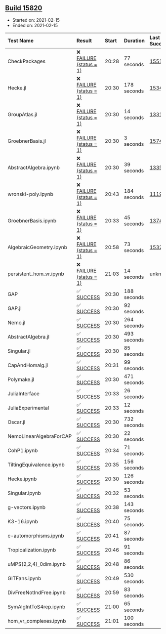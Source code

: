 ## [Build 15820](https://oscarci.mathematik.uni-kl.de/job/oscar/15820/)

* Started on: 2021-02-15
* Ended on: 2021-02-15

| Test Name    | Result | Start | Duration | Last Success | First Failure |
|:-------------|:-------|:------|:---------|:-------------|:--------------|
| CheckPackages | ❌ [FAILURE (status = 1)](https://oscarci.mathematik.uni-kl.de/job/oscar/15820/artifact/logs/build-15820/CheckPackages.log) | 20:28 | 77 seconds | [15514](https://oscarci.mathematik.uni-kl.de/job/oscar/15514/) | [15515](https://oscarci.mathematik.uni-kl.de/job/oscar/15515/) |
| Hecke.jl | ❌ [FAILURE (status = 1)](https://oscarci.mathematik.uni-kl.de/job/oscar/15820/artifact/logs/build-15820/Hecke.jl.log) | 20:30 | 178 seconds | [15344](https://oscarci.mathematik.uni-kl.de/job/oscar/15344/) | [15348](https://oscarci.mathematik.uni-kl.de/job/oscar/15348/) |
| GroupAtlas.jl | ❌ [FAILURE (status = 1)](https://oscarci.mathematik.uni-kl.de/job/oscar/15820/artifact/logs/build-15820/GroupAtlas.jl.log) | 20:30 | 14 seconds | [13311](https://oscarci.mathematik.uni-kl.de/job/oscar/13311/) | [13312](https://oscarci.mathematik.uni-kl.de/job/oscar/13312/) |
| GroebnerBasis.jl | ❌ [FAILURE (status = 1)](https://oscarci.mathematik.uni-kl.de/job/oscar/15820/artifact/logs/build-15820/GroebnerBasis.jl.log) | 20:30 | 3 seconds | [15745](https://oscarci.mathematik.uni-kl.de/job/oscar/15745/) | [15746](https://oscarci.mathematik.uni-kl.de/job/oscar/15746/) |
| AbstractAlgebra.ipynb | ❌ [FAILURE (status = 1)](https://oscarci.mathematik.uni-kl.de/job/oscar/15820/artifact/logs/build-15820/AbstractAlgebra.ipynb.log) | 20:30 | 39 seconds | [13355](https://oscarci.mathematik.uni-kl.de/job/oscar/13355/) | [13356](https://oscarci.mathematik.uni-kl.de/job/oscar/13356/) |
| wronski-poly.ipynb | ❌ [FAILURE (status = 1)](https://oscarci.mathematik.uni-kl.de/job/oscar/15820/artifact/logs/build-15820/wronski-poly.ipynb.log) | 20:43 | 184 seconds | [11192](https://oscarci.mathematik.uni-kl.de/job/oscar/11192/) | [11193](https://oscarci.mathematik.uni-kl.de/job/oscar/11193/) |
| GroebnerBasis.ipynb | ❌ [FAILURE (status = 1)](https://oscarci.mathematik.uni-kl.de/job/oscar/15820/artifact/logs/build-15820/GroebnerBasis.ipynb.log) | 20:33 | 45 seconds | [13748](https://oscarci.mathematik.uni-kl.de/job/oscar/13748/) | [13749](https://oscarci.mathematik.uni-kl.de/job/oscar/13749/) |
| AlgebraicGeometry.ipynb | ❌ [FAILURE (status = 1)](https://oscarci.mathematik.uni-kl.de/job/oscar/15820/artifact/logs/build-15820/AlgebraicGeometry.ipynb.log) | 20:58 | 73 seconds | [15322](https://oscarci.mathematik.uni-kl.de/job/oscar/15322/) | [15323](https://oscarci.mathematik.uni-kl.de/job/oscar/15323/) |
| persistent_hom_vr.ipynb | ❌ [FAILURE (status = 1)](https://oscarci.mathematik.uni-kl.de/job/oscar/15820/artifact/logs/build-15820/persistent_hom_vr.ipynb.log) | 21:03 | 14 seconds | unknown | unknown |
| GAP | ✅ [SUCCESS](https://oscarci.mathematik.uni-kl.de/job/oscar/15820/artifact/logs/build-15820/GAP.log) | 20:30 | 188 seconds |  |  |
| GAP.jl | ✅ [SUCCESS](https://oscarci.mathematik.uni-kl.de/job/oscar/15820/artifact/logs/build-15820/GAP.jl.log) | 20:30 | 92 seconds |  |  |
| Nemo.jl | ✅ [SUCCESS](https://oscarci.mathematik.uni-kl.de/job/oscar/15820/artifact/logs/build-15820/Nemo.jl.log) | 20:30 | 264 seconds |  |  |
| AbstractAlgebra.jl | ✅ [SUCCESS](https://oscarci.mathematik.uni-kl.de/job/oscar/15820/artifact/logs/build-15820/AbstractAlgebra.jl.log) | 20:30 | 493 seconds |  |  |
| Singular.jl | ✅ [SUCCESS](https://oscarci.mathematik.uni-kl.de/job/oscar/15820/artifact/logs/build-15820/Singular.jl.log) | 20:30 | 85 seconds |  |  |
| CapAndHomalg.jl | ✅ [SUCCESS](https://oscarci.mathematik.uni-kl.de/job/oscar/15820/artifact/logs/build-15820/CapAndHomalg.jl.log) | 20:31 | 99 seconds |  |  |
| Polymake.jl | ✅ [SUCCESS](https://oscarci.mathematik.uni-kl.de/job/oscar/15820/artifact/logs/build-15820/Polymake.jl.log) | 20:30 | 471 seconds |  |  |
| JuliaInterface | ✅ [SUCCESS](https://oscarci.mathematik.uni-kl.de/job/oscar/15820/artifact/logs/build-15820/JuliaInterface.log) | 20:33 | 26 seconds |  |  |
| JuliaExperimental | ✅ [SUCCESS](https://oscarci.mathematik.uni-kl.de/job/oscar/15820/artifact/logs/build-15820/JuliaExperimental.log) | 20:33 | 12 seconds |  |  |
| Oscar.jl | ✅ [SUCCESS](https://oscarci.mathematik.uni-kl.de/job/oscar/15820/artifact/logs/build-15820/Oscar.jl.log) | 20:30 | 732 seconds |  |  |
| NemoLinearAlgebraForCAP | ✅ [SUCCESS](https://oscarci.mathematik.uni-kl.de/job/oscar/15820/artifact/logs/build-15820/NemoLinearAlgebraForCAP.log) | 20:30 | 22 seconds |  |  |
| CohP1.ipynb | ✅ [SUCCESS](https://oscarci.mathematik.uni-kl.de/job/oscar/15820/artifact/logs/build-15820/CohP1.ipynb.log) | 20:34 | 71 seconds |  |  |
| TiltingEquivalence.ipynb | ✅ [SUCCESS](https://oscarci.mathematik.uni-kl.de/job/oscar/15820/artifact/logs/build-15820/TiltingEquivalence.ipynb.log) | 20:35 | 156 seconds |  |  |
| Hecke.ipynb | ✅ [SUCCESS](https://oscarci.mathematik.uni-kl.de/job/oscar/15820/artifact/logs/build-15820/Hecke.ipynb.log) | 20:30 | 126 seconds |  |  |
| Singular.ipynb | ✅ [SUCCESS](https://oscarci.mathematik.uni-kl.de/job/oscar/15820/artifact/logs/build-15820/Singular.ipynb.log) | 20:32 | 53 seconds |  |  |
| g-vectors.ipynb | ✅ [SUCCESS](https://oscarci.mathematik.uni-kl.de/job/oscar/15820/artifact/logs/build-15820/g-vectors.ipynb.log) | 20:38 | 143 seconds |  |  |
| K3-16.ipynb | ✅ [SUCCESS](https://oscarci.mathematik.uni-kl.de/job/oscar/15820/artifact/logs/build-15820/K3-16.ipynb.log) | 20:40 | 75 seconds |  |  |
| c-automorphisms.ipynb | ✅ [SUCCESS](https://oscarci.mathematik.uni-kl.de/job/oscar/15820/artifact/logs/build-15820/c-automorphisms.ipynb.log) | 20:41 | 87 seconds |  |  |
| Tropicalization.ipynb | ✅ [SUCCESS](https://oscarci.mathematik.uni-kl.de/job/oscar/15820/artifact/logs/build-15820/Tropicalization.ipynb.log) | 20:46 | 91 seconds |  |  |
| uMPS(2,2,4)_0dim.ipynb | ✅ [SUCCESS](https://oscarci.mathematik.uni-kl.de/job/oscar/15820/artifact/logs/build-15820/uMPS-2-2-4-_0dim.ipynb.log) | 20:48 | 86 seconds |  |  |
| GITFans.ipynb | ✅ [SUCCESS](https://oscarci.mathematik.uni-kl.de/job/oscar/15820/artifact/logs/build-15820/GITFans.ipynb.log) | 20:49 | 530 seconds |  |  |
| DivFreeNotIndFree.ipynb | ✅ [SUCCESS](https://oscarci.mathematik.uni-kl.de/job/oscar/15820/artifact/logs/build-15820/DivFreeNotIndFree.ipynb.log) | 20:59 | 83 seconds |  |  |
| SymAlgIntToS4rep.ipynb | ✅ [SUCCESS](https://oscarci.mathematik.uni-kl.de/job/oscar/15820/artifact/logs/build-15820/SymAlgIntToS4rep.ipynb.log) | 21:00 | 65 seconds |  |  |
| hom_vr_complexes.ipynb | ✅ [SUCCESS](https://oscarci.mathematik.uni-kl.de/job/oscar/15820/artifact/logs/build-15820/hom_vr_complexes.ipynb.log) | 21:01 | 100 seconds |  |  |
